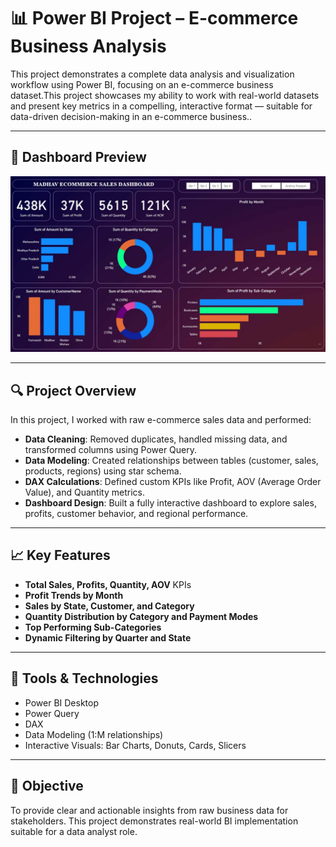 # 📊 Power BI Project – E-commerce Business Analysis

This project demonstrates a complete data analysis and visualization workflow using Power BI, focusing on an e-commerce business dataset.This project showcases my ability to work with real-world datasets and present key metrics in a compelling, interactive format — suitable for data-driven decision-making in an e-commerce business..

---

## 📸 Dashboard Preview

![Ecommerce Dashboard](./WhatsApp%20Image%202025-07-01%20at%202.00.10%20PM.jpeg)

---

## 🔍 Project Overview

In this project, I worked with raw e-commerce sales data and performed:

- **Data Cleaning**: Removed duplicates, handled missing data, and transformed columns using Power Query.
- **Data Modeling**: Created relationships between tables (customer, sales, products, regions) using star schema.
- **DAX Calculations**: Defined custom KPIs like Profit, AOV (Average Order Value), and Quantity metrics.
- **Dashboard Design**: Built a fully interactive dashboard to explore sales, profits, customer behavior, and regional performance.

---

## 📈 Key Features

- **Total Sales, Profits, Quantity, AOV** KPIs
- **Profit Trends by Month**
- **Sales by State, Customer, and Category**
- **Quantity Distribution by Category and Payment Modes**
- **Top Performing Sub-Categories**
- **Dynamic Filtering by Quarter and State**

---

## 🧰 Tools & Technologies

- Power BI Desktop  
- Power Query  
- DAX  
- Data Modeling (1:M relationships)  
- Interactive Visuals: Bar Charts, Donuts, Cards, Slicers

---

## 🎯 Objective

To provide clear and actionable insights from raw business data for stakeholders. This project demonstrates real-world BI implementation suitable for a data analyst role.







